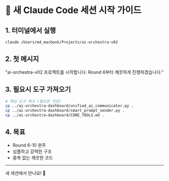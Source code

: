 # 🚀 새 Claude Code 세션 시작 가이드

## 1. 터미널에서 실행
```bash
claude /Users/m4_macbook/Projects/ai-orchestra-v02
```

## 2. 첫 메시지
"ai-orchestra-v02 프로젝트를 시작합니다. Round 6부터 깨끗하게 진행하겠습니다."

## 3. 필요시 도구 가져오기
```bash
# 핵심 도구 복사 (필요한 것만)
cp ../ai-orchestra-dashboard/unified_ai_communicator.py .
cp ../ai-orchestra-dashboard/smart_prompt_sender.py .
cp ../ai-orchestra-dashboard/CORE_TOOLS.md .
```

## 4. 목표
- Round 6-10 완주
- 심플하고 강력한 구조
- 중복 없는 깨끗한 코드

---

새 세션에서 만나요! 🎼